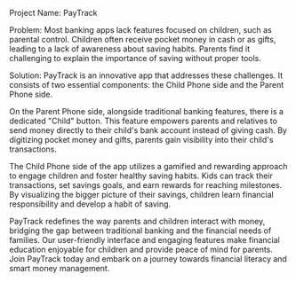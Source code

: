 Project Name: PayTrack

Problem:
Most banking apps lack features focused on children, such as parental control.
Children often receive pocket money in cash or as gifts, leading to a lack of awareness about saving habits. Parents find it challenging to explain the importance of saving without proper tools.

Solution:
PayTrack is an innovative app that addresses these challenges. It consists of two essential components: the Child Phone side and the Parent Phone side.

On the Parent Phone side, alongside traditional banking features, there is a dedicated "Child" button. This feature empowers parents and relatives to send money directly to their child's bank account instead of giving cash. By digitizing pocket money and gifts, parents gain visibility into their child's transactions.

The Child Phone side of the app utilizes a gamified and rewarding approach to engage children and foster healthy saving habits. Kids can track their transactions, set savings goals, and earn rewards for reaching milestones. By visualizing the bigger picture of their savings, children learn financial responsibility and develop a habit of saving.

PayTrack redefines the way parents and children interact with money, bridging the gap between traditional banking and the financial needs of families. Our user-friendly interface and engaging features make financial education enjoyable for children and provide peace of mind for parents. Join PayTrack today and embark on a journey towards financial literacy and smart money management.
